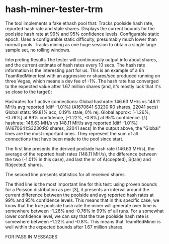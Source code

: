 # hash-miner-tester-trm
The tool implements a fake ethash pool that:  Tracks poolside hash rate, reported hash rate and stale shares. Displays the current bounds for the poolside hash rate at 99% and 95% confidence levels. 
Configurable static epoch.
Uses a configurable static difficulty, presumably much lower than normal pools.
Tracks mining as one huge session to obtain a single large sample set, no rolling windows.

Interpreting Results
The tester will continuously output info about shares, and the current estimate of hash rates every 10 secs. The hash rate information is the interesting part for us. This is an example of a 6h TeamRedMiner test with an aggressive nr shares/sec produced running on three Vegas, which means a dev fee of -1%. The hash rate has converged to the expected value after 1.67 million shares (and, it's mostly luck that it's so close to the target):

Hashrates for 1 active connections:
Global hashrate: 146.63 MH/s vs 148.11 MH/s avg reported [diff -1.01%] (A1670641:S3230:R0 shares, 22041 secs)
Global stats: 99.81% acc, 0.19% stale, 0% rej.
Global approx: [-1.26%, -0.76%] at 99% confidence, [-1.22%, -0.8%] at 95% confidence.
[1] hashrate:  146.63 MH/s vs 148.11 MH/s avg reported [diff -1.01%] (A1670641:S3230:R0 shares, 22041 secs)
In the output above, the "Global" lines are the most important ones. They represent the sum of all connections that have been made to the pool since start.

The first line presents the derived poolside hash rate (146.63 MH/s), the average of the reported hash rates (148.11 MH/s), the difference between the two (-1.01% in this case), and last the nr of A(ccepted), S(tale) and R(ejected) shares.

The second line presents statistics for all received shares.

The third line is the most important line for this test: using proven bounds for a Poisson distribution as per [3], it presents an interval around the current difference between the poolside and avg reported hash rates at 99% and 95% confidence levels. This means that in this specific case, we know that the true poolside hash rate the miner will generate over time is somewhere between -1.26% and -0.76% in 99% of all runs. For a somewhat lower confidence level, we can say that the true poolside hash rate is somewhere between -1.22% and -0.8%. This means that TeamRedMiner is well within the expected bounds after 1.67 million shares.

FOR PASS IN MESSAGES
